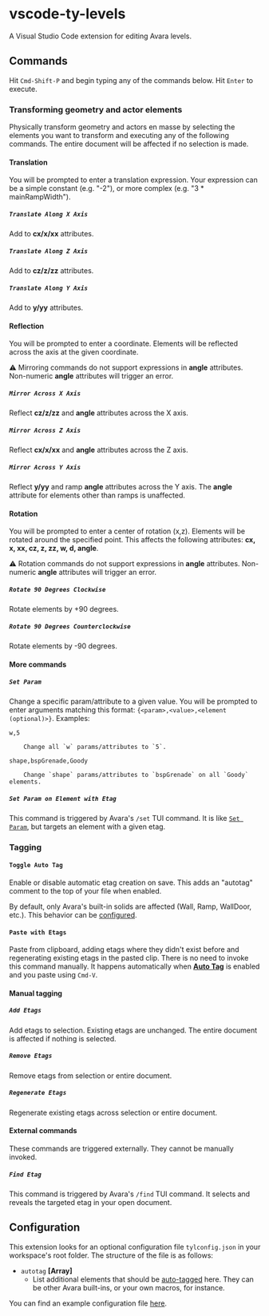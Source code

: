 # vscode-ty-levels

A Visual Studio Code extension for editing Avara levels.

## Commands

Hit `Cmd-Shift-P` and begin typing any of the commands below. Hit `Enter` to execute.

### Transforming geometry and actor elements

Physically transform geometry and actors en masse by selecting the elements you want to transform and executing any of the following commands. The entire document will be affected if no selection is made.

#### Translation

You will be prompted to enter a translation expression. Your expression can be a simple constant (e.g. "-2"), or more complex (e.g. "3 * mainRampWidth").

##### `Translate Along X Axis`

Add to **cx/x/xx** attributes.

##### `Translate Along Z Axis`

Add to **cz/z/zz** attributes.

##### `Translate Along Y Axis`

Add to **y/yy** attributes.

#### Reflection

You will be prompted to enter a coordinate. Elements will be reflected across the axis at the given coordinate.

⚠️ Mirroring commands do not support expressions in **angle** attributes. Non-numeric **angle** attributes will trigger an error.

##### `Mirror Across X Axis`

Reflect **cz/z/zz** and **angle** attributes across the X axis.

##### `Mirror Across Z Axis`

Reflect **cx/x/xx** and **angle** attributes across the Z axis.

##### `Mirror Across Y Axis`

Reflect **y/yy** and ramp **angle** attributes across the Y axis. The **angle** attribute for elements other than ramps is unaffected.

#### Rotation

You will be prompted to enter a center of rotation (x,z). Elements will be rotated around the specified point. This affects the following attributes: **cx, x, xx, cz, z, zz, w, d, angle**.

⚠️ Rotation commands do not support expressions in **angle** attributes. Non-numeric **angle** attributes will trigger an error.

##### `Rotate 90 Degrees Clockwise`

Rotate elements by +90 degrees. 

##### `Rotate 90 Degrees Counterclockwise`

Rotate elements by -90 degrees.

#### More commands

##### `Set Param`

Change a specific param/attribute to a given value. You will be prompted to enter arguments matching this format: `{<param>,<value>,<element (optional)>}`. Examples:

    w,5
    
        Change all `w` params/attributes to `5`.

    shape,bspGrenade,Goody

        Change `shape` params/attributes to `bspGrenade` on all `Goody` elements.

##### `Set Param on Element with Etag`

This command is triggered by Avara's `/set` TUI command. It is like [`Set Param`](#set-param), but targets an element with a given etag.

### Tagging

#### `Toggle Auto Tag`

Enable or disable automatic etag creation on save. This adds an "autotag" comment to the top of your file when enabled.

By default, only Avara's built-in solids are affected (Wall, Ramp, WallDoor, etc.). This behavior can be [configured](#configuration).

#### `Paste with Etags`

Paste from clipboard, adding etags where they didn't exist before and regenerating existing etags in the pasted clip. There is no need to invoke this command manually. It happens automatically when **[Auto Tag](#toggle-auto-tag)** is enabled and you paste using `Cmd-V`.

#### Manual tagging

##### `Add Etags`

Add etags to selection. Existing etags are unchanged. The entire document is affected if nothing is selected.

##### `Remove Etags`

Remove etags from selection or entire document.

##### `Regenerate Etags`

Regenerate existing etags across selection or entire document.

#### External commands

These commands are triggered externally. They cannot be manually invoked.

##### `Find Etag`

This command is triggered by Avara's `/find` TUI command. It selects and reveals the targeted etag in your open document.

## Configuration

This extension looks for an optional configuration file `tylconfig.json` in your workspace's root folder. The structure of the file is as follows:

- `autotag` **[Array]**
    - List additional elements that should be [auto-tagged](#toggle-auto-tag) here. They can be other Avara built-ins, or your own macros, for instance.

You can find an example configuration file [here](./examples/tylconfig.json).